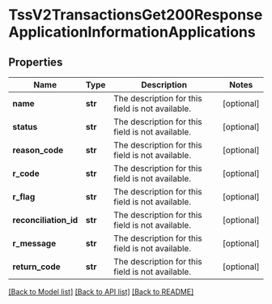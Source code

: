 # TssV2TransactionsGet200ResponseApplicationInformationApplications

## Properties
Name | Type | Description | Notes
------------ | ------------- | ------------- | -------------
**name** | **str** | The description for this field is not available. | [optional] 
**status** | **str** | The description for this field is not available. | [optional] 
**reason_code** | **str** | The description for this field is not available. | [optional] 
**r_code** | **str** | The description for this field is not available. | [optional] 
**r_flag** | **str** | The description for this field is not available. | [optional] 
**reconciliation_id** | **str** | The description for this field is not available. | [optional] 
**r_message** | **str** | The description for this field is not available. | [optional] 
**return_code** | **str** | The description for this field is not available. | [optional] 

[[Back to Model list]](../README.md#documentation-for-models) [[Back to API list]](../README.md#documentation-for-api-endpoints) [[Back to README]](../README.md)


